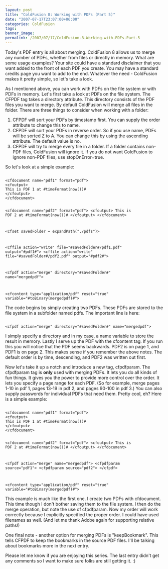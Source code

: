 ```yaml
---
layout: post
title: "ColdFusion 8: Working with PDFs (Part 5)"
date: "2007-07-17T23:07:00+06:00"
categories: ColdFusion 
tags: 
banner_image: 
permalink: /2007/07/17/ColdFusion-8-Working-with-PDFs-Part-5
---
```


Today's PDF entry is all about merging. ColdFusion 8 allows us to merge any number of PDFs, whether from files or directly in memory. What are some usage examples? Your site could have a standard disclaimer that you want added to the front of each PDF you create. You may have a standard credits page you want to add to the end. Whatever the need - ColdFusion makes it pretty simple, so let's take a look.
<!--more-->
As I mentioned above, you can work with PDFs on the file system or with PDFs in memory. Let's first take a look at PDFs on the file system. The CFPDF tag takes a directory attribute. This directory consists of the PDF files you want to merge. By default ColdFusion will merge all files in the folder. There are three things to consider when working with a folder:

<ol>
<li>CFPDF will sort your PDFs by timestamp first. You can supply the order attribute to change this to name. 
<li>CFPDF will sort your PDFs in reverse order. So if you use name, PDFs will be sorted Z to A. You can change this by using the ascending attribute. The default value is no.
<li>CFPDF will try to merge every file in a folder. If a folder contains non-PDF files, ColdFusion will ignore it. If you do not want ColdFusion to ignore non-PDF files, use stopOnError=true. 
</ol>

So let's look at a simple example:

<code>
&lt;cfdocument name="pdf1" format="pdf"&gt;
&lt;cfoutput&gt;
This is PDF 1 at #timeFormat(now())#
&lt;/cfoutput&gt;
&lt;/cfdocument&gt;

&lt;cfdocument name="pdf2" format="pdf"&gt;
&lt;cfoutput&gt;
This is PDF 2 at #timeFormat(now())#
&lt;/cfoutput&gt;
&lt;/cfdocument&gt;

&lt;cfset savedFolder = expandPath("./pdfs")&gt;

&lt;cffile action="write" file="#savedFolder#/pdf1.pdf" output="#pdf1#"&gt;
&lt;cffile action="write" file="#savedFolder#/pdf2.pdf" output="#pdf2#"&gt;

&lt;cfpdf action="merge" directory="#savedFolder#" name="mergedpdf"&gt;

&lt;cfcontent type="application/pdf" reset="true" variable="#toBinary(mergedpdf)#"&gt;
</code>

The code begins by simply creating two PDFs. These PDFs are stored to the file system in a subfolder named pdfs. The important line is here:

<code>
&lt;cfpdf action="merge" directory="#savedFolder#" name="mergedpdf"&gt;
</code>

I simply specify a directory and in my case, a name variable to store the result in memory. Lastly I serve up the PDF with the cfcontent tag. If you run this you will notice that the PDF seems backwards. PDF2 is on page 1, and PDF1 is on page 2. This makes sense if you remember the above notes. The default order is by time, descending, and PDF2 was written out first. 

Now let's take it up a notch and introduce a new tag, cfpdfparam. The cfpdfparam tag is <b>only</b> used with merging PDFs. It lets you do all kinds of fun things. It gives you the power to provide more control over the order. It lets you specify a page range for each PDF. (So for example, merge pages 1-10 in pdf 1, pages 13-19 in pdf 2, and pages 90-100 in pdf 3.) You can also supply passwords for individual PDFs that need them. Pretty cool, eh? Here is a simple example:

<code>
&lt;cfdocument name="pdf1" format="pdf"&gt;
&lt;cfoutput&gt;
This is PDF 1 at #timeFormat(now())#
&lt;/cfoutput&gt;
&lt;/cfdocument&gt;

&lt;cfdocument name="pdf2" format="pdf"&gt;
&lt;cfoutput&gt;
This is PDF 2 at #timeFormat(now())#
&lt;/cfoutput&gt;
&lt;/cfdocument&gt;

&lt;cfpdf action="merge" name="mergedpdf"&gt;
	&lt;cfpdfparam source="pdf1"&gt;
	&lt;cfpdfparam source="pdf2"&gt;
&lt;/cfpdf&gt;

&lt;cfcontent type="application/pdf" reset="true" variable="#toBinary(mergedpdf)#"&gt;
</code>

This example is much like the first one. I create two PDFs with cfdocument. This time though I don't bother saving them to the file system. I then do the merge operation, but note the use of cfpdfparam. Now my order will work correctly because I explicitly specified the proper order. I could have used filenames as well. (And let me thank Adobe again for supporting relative paths!)

One final note - another option for merging PDFs is "keepBookmark". This tells CFPDF to keep the bookmarks in the source PDF files. I'll be talking about bookmarks more in the next entry.

Please let me know if you are enjoying this series. The last entry didn't get any comments so I want to make sure folks are still getting it. :)
